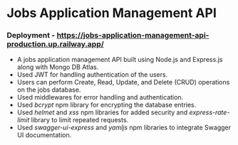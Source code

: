 # Jobs Application Management API
### Deployment - https://jobs-application-management-api-production.up.railway.app/
* A jobs application management API built using Node.js and Express.js along with Mongo DB Atlas.
* Used JWT for handling authentication of the users. 
* Users can perform Create, Read, Update, and Delete (CRUD) operations on the jobs database.
* Used middlewares for error handling and authentication. 
* Used *bcrypt* npm library for encrypting the database entries. 
* Used *helmet* and *xss* npm libraries for added security and *express-rate-limit* library to limit repeated requests.
* Used *swagger-ui-express* and *yamljs* npm libraries to integrate Swagger UI documentation.
